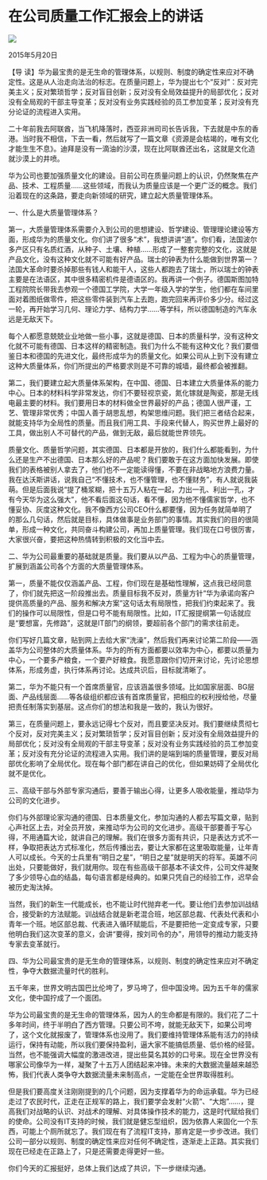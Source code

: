 # 在公司质量工作汇报会上的讲话
<img class="pv" src="https://api.visitor.plantree.me/visitor-badge/pv?namespace=plantree.me&key=renzhengfei-speeches/在公司质量工作汇报会上的讲话.md">


2015年5月20日



【导  读】华为最宝贵的是无生命的管理体系，以规则、制度的确定性来应对不确定性。这是从人治走向法治的标志。在质量问题上，华为提出七个“反对”：反对完美主义；反对繁琐哲学；反对盲目创新；反对没有全局效益提升的局部优化；反对没有全局观的干部主导变革；反对没有业务实践经验的员工参加变革；反对没有充分论证的流程进入实用。



二十年前我去阿联酋，当飞机降落时，西亚非洲司司长告诉我，下去就是中东的香港。当时我不相信，下去一看，然后就写了一篇文章《资源是会枯竭的，唯有文化才能生生不息》。迪拜是没有一滴油的沙漠，现在比阿联酋还出名，这就是文化造就沙漠上的井喷。

华为公司也要加强质量文化的建设。目前公司在质量问题上的认识，仍然聚焦在产品、技术、工程质量……这些领域，而我认为质量应该是一个更广泛的概念。我们沿着现在的这条路，要走向新领域的研究，建立起大质量管理体系。

一、什么是大质量管理体系？

第一，大质量管理体系需要介入到公司的思想建设、哲学建设、管理理论建设等方面，形成华为的质量文化。你们讲了很多“术”，我想讲讲“道”。你们看，法国波尔多产区只有名质红酒，从种子、土壤、种植……形成了一整套完整的文化，这就是产品文化，没有这种文化就不可能有好产品。瑞士的钟表为什么能做到世界第一？法国大革命时要杀掉那些有钱人和能干人，这些人都跑去了瑞士，所以瑞士的钟表主要是在法语区，其中很多精密机件是德语区的。我再讲一个例子。德国斯图加特工程院院长带我去参观一个德国工学院，大学一年级入学的学生，他们都在车间里面对着图纸做零件，把这些零件装到汽车上去跑，跑完回来再评价多少分。经过这一轮，再开始学习几何、理论力学、结构力学……等学科，所以德国制造的汽车永远是无敌天下。

每个人都愿意兢兢业业地做一些小事，这就是德国、日本的质量科学，没有这种文化就不可能有德国、日本这样的精密制造。我们为什么不能有这种文化？我们要借鉴日本和德国的先进文化，最终形成华为的质量文化。如果公司从上到下没有建立这种大质量体系，你们所提出的严格要求则是不可靠的城墙，最终都会被推翻。

第二，我们要建立起大质量体系架构，在中国、德国、日本建立大质量体系的能力中心。日本的材料科学非常发达，你们不要轻视京瓷，氮化镓就是陶瓷，那是无线电最主要的材料。我们要用日本的材料做全世界最好的产品；德国人很严谨，工艺、管理非常优秀；中国人善于胡思乱想，构架思维问题。我们把三者结合起来，就能支持华为全局性的质量。而且我们用工具、手段来代替人，购买世界上最好的工具，做出别人不可替代的产品，做到无敌，最后就能世界领先。

质量文化、质量哲学问题，其实德国、日本都是开放的，我们什么都能看到，为什么还是生产不出德国、日本那么好的产品呢？我们要敢于在这方面加快发展。即使我们的表格被别人拿去了，他们也不一定能读得懂，不要在非战略地方浪费力量。我在达沃斯讲话，说我自己“不懂技术，也不懂管理，也不懂财务”，有人就说我装萌。但是后面我说“提了桶浆糊，把十五万人粘在一起，力出一孔、利出一孔，才有今天华为这么强大”，他不看后面这句话，看不懂，因为他不懂儒家哲学，也不懂妥协、灰度这种文化。我不像西方公司CEO什么都要懂，因为任务就简单明了的那么几句话，然后就是目标，具体做事是业务部门的事情。其实我们的目的很简单，形成一种文化，共同奋斗构建公司，再加上质量管理。我们现在口号很厉害，大家很兴奋，要把这种热情转到积极的文化当中去。

二、华为公司最重要的基础就是质量。我们要从以产品、工程为中心的质量管理，扩展到涵盖公司各个方面的大质量管理体系。

第一，质量不能仅仅涵盖产品、工程，你们现在是基础性理解，这点我已经同意了，你们就先把这一阶段推出去。质量目标我不反对，质量方针“华为承诺向客户提供高质量的产品、服务和解决方案”这句话太有局限性，把我们约束起来了。我们的操作可以局限性，但是口号不能有局限性。比如，IT汇报提纲第一句话就应是“要想富，先修路”，这就是IT部门的纲领，要超前各个部门的需求往前走。

你们写好几篇文章，贴到网上去给大家“洗澡”，然后我们再来讨论第二阶段——涵盖华为公司整体的大质量体系。华为的所有方面都要以效率为中心，都要以质量为中心，一个要多产粮食，一个要产好粮食。我愿意跟你们切开来讨论，先讨论思想体系，形成务虚，执行体系再讨论。达成共识后，目标就清晰了。

第二，华为不能只有一个首席质量官，应该涵盖很多领域。比如国家层面、BG层面、产品线层面……等各级组织都应该有首席质量官，把相应的权利授给他，尽量把责任制落实到基层。这点你们的想法和我是一致的，我认为很好。

第三，在质量问题上，要永远记得七个反对，而且要坚决反对。我们要继续贯彻七个反对，反对完美主义；反对繁琐哲学；反对盲目创新；反对没有全局效益提升的局部优化；反对没有全局观的干部主导变革；反对没有业务实践经验的员工参加变革；反对没有充分论证的流程进入实用。我们讲的是端到端的质量管理，要反对局部优化影响了全局优化。现在每个部门都在讲自己的优化，但如果妨碍了全局优化就不是优化。

三、高级干部与外部专家沟通后，要善于输出心得，让更多人吸收能量，推动华为公司的文化进步。

你们与外部理论家沟通的德国、日本质量文化，参加沟通的人都去写篇文章，贴到心声社区上去，对全员开放，来推动华为公司的文化进步。高级干部要善于写心得，不用通篇大论，就讲自己的理解。我们在很多方面有共识，只是表达方式不一样，争取把表达方式标准化，然后传播出去，要让大家都在这里吸取能量，让年青人可以成长。今天的士兵里有“明日之星”，“明日之星”就是明天的将军。英雄不问出处，只要能做好，我们就用你。现在有些高级干部基本不读文件，公司文件凝聚了多少领导心血的结晶，每句语言都是经典的。如果只凭自己的经验工作，迟早会被历史淘汰掉。

当然，我们的新生一代能成长，也不能让时代抛弃老一代。要让他们去参加训战结合，接受新的方法赋能。训战结合就是新老混合班，地区部总裁、代表处代表和小青年一个班。地区部总裁、代表进入循环赋能后，不是要把他一定变成专家，只要他明白我们这次变革的意义，会讲“要得，按刘司令的办”，用领导的推动力能支持专家去变革就行。

四、华为公司最宝贵的是无生命的管理体系，以规则、制度的确定性来应对不确定性，争夺大数据流量时代的胜利。

五千年来，世界文明古国巴比伦垮了，罗马垮了，但中国没垮。因为五千年的儒家文化，使中国拧成了一个面团。

华为公司最宝贵的是无生命的管理体系，因为人的生命都是有限的。我们花了二十多年时间，终于半明白了西方管理。只要公司不垮，就能无敌天下，如果公司垮了，这个文化就报废了，管理体系也没用了。我们要维持管理体系能有活力的持续运行，保持有动能，所以我们要保持盈利，逼大家不能搞低质量、低价格的经营。当然，也不能强调大幅度的激进改进，提出些莫名其妙的口号来。现在全世界没有哪家公司像华为一样，凝聚了十五万人团结起来冲锋。未来的大数据流量越来越恐怖，我们代表人类争夺大数据流量未来制高点，一定能在全世界取得胜利。

但是我们要高度关注刚刚提到的几个问题，因为支撑着华为的命运承载。华为已经走过了农民时代，正走在正规军的路上，我们要学会发射“火箭”、“大炮”……，提高我们对战略的认识、对战术的理解、对具体操作技术的能力，这是时代赋给我们的使命。公司没有IT支持的时候，我们就是健忘型组织，因为依靠人来固化一个东西，可能上个厕所就忘了。我们现在有了流程IT支持，那肯定是一步步改进。我们公司一部分以规则、制度的确定性来应对任何不确定性，逐渐走上正路。其实我们现在已经走在正路上了，只是还需要走得更好一些。

你们今天的汇报挺好，总体上我们达成了共识，下一步继续沟通。
